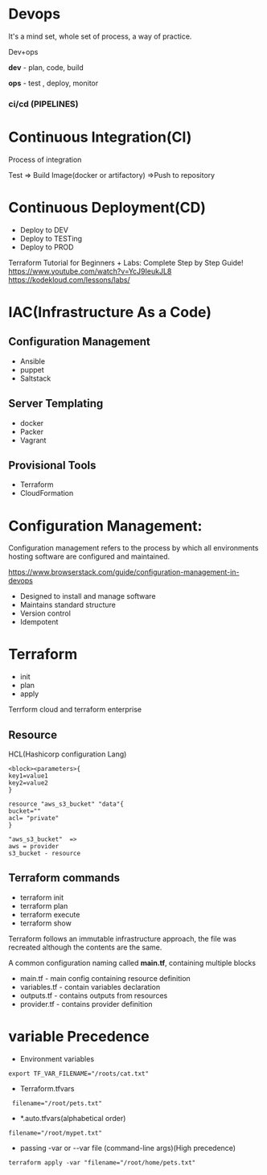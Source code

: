 # Devops

It's a mind set, whole set of process, a way of practice.

Dev+ops

 
**dev** - plan, code, build
 
**ops** - test , deploy, monitor


### ci/cd (PIPELINES)
# Continuous Integration(CI)

Process of integration

Test => Build Image(docker or artifactory) =>Push to repository

# Continuous Deployment(CD)

- Deploy to DEV
- Deploy to TESTing
- Deploy to PROD




Terraform Tutorial for Beginners + Labs: Complete Step by Step Guide!
https://www.youtube.com/watch?v=YcJ9IeukJL8
https://kodekloud.com/lessons/labs/


# IAC(Infrastructure As a Code)


## Configuration Management  
- Ansible
- puppet 
- Saltstack	

## Server Templating 
- docker
- Packer
- Vagrant

## Provisional Tools 
- Terraform 
- CloudFormation


# Configuration Management:

Configuration management refers to the process by which all environments hosting software are configured and maintained.

https://www.browserstack.com/guide/configuration-management-in-devops


- Designed to install and manage software
- Maintains standard structure
- Version control 
- Idempotent


# Terraform
- init
- plan
- apply

Terrform cloud and terraform enterprise


Resource
-----------

HCL(Hashicorp configuration Lang)

```
<block><parameters>{
key1=value1
key2=value2
}
```

```
resource "aws_s3_bucket" "data"{
bucket=""
acl= "private"
}
```
```
"aws_s3_bucket"  =>
aws = provider
s3_bucket - resource
```

## Terraform commands
- terraform init
-  terraform plan
- terraform execute
- terraform show


Terraform follows an immutable infrastructure approach, the file was recreated although the contents are the same.

A common configuration naming called **main.tf**, containing multiple blocks

- main.tf    - main config containing resource definition
- variables.tf - contain variables declaration
- outputs.tf - contains outputs from resources
- provider.tf - contains provider definition




# variable Precedence

- Environment variables

```
export TF_VAR_FILENAME="/roots/cat.txt"
```
- Terraform.tfvars
```
 filename="/root/pets.txt"
```
- *.auto.tfvars(alphabetical order)
```
filename="/root/mypet.txt"
```
- passing -var or --var file (command-line args)(High precedence)
```
terraform apply -var "filename="/root/home/pets.txt"
```

